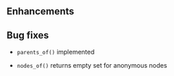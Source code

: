 ## Enhancements

## Bug fixes

- `parents_of()` implemented

- `nodes_of()` returns empty set for anonymous nodes


 
